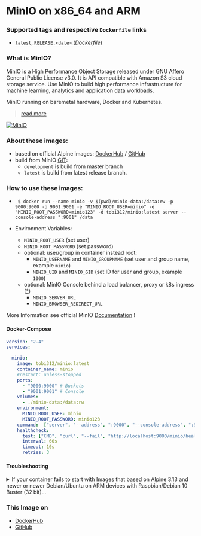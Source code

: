 # MinIO on x86_64 and ARM

### Supported tags and respective `Dockerfile` links

-	[`latest`, `RELEASE.<date>` (*Dockerfile*)](https://github.com/Tob1asDocker/minio/blob/main/alpine.multiarch.release.Dockerfile)

### What is MinIO?

MinIO is a High Performance Object Storage released under GNU Affero General Public License v3.0. It is API compatible with Amazon S3 cloud storage service. Use MinIO to build high performance infrastructure for machine learning, analytics and application data workloads.

MinIO running on baremetal hardware, Docker and Kubernetes.

> [read more](https://github.com/minio/minio/blob/master/README.md)

[![MinIO](https://raw.githubusercontent.com/minio/minio/master/.github/logo.svg?sanitize=true)](https://min.io)

### About these images:
* based on official Alpine images: [DockerHub](https://hub.docker.com/_/alpine) / [GitHub](https://github.com/alpinelinux/docker-alpine)
* build from MinIO [GIT](https://github.com/minio/minio):  
    * `development` is build from master branch
    * `latest` is build from latest release branch.

### How to use these images:

* ``` $ docker run --name minio -v $(pwd)/minio-data:/data:rw -p 9000:9000 -p 9001:9001 -e "MINIO_ROOT_USER=minio" -e "MINIO_ROOT_PASSWORD=minio123" -d tobi312/minio:latest server --console-address ":9001" /data```

* Environment Variables:  
  * `MINIO_ROOT_USER` (set user)
  * `MINIO_ROOT_PASSWORD` (set password)
  * optional: user/group in container instead root: 
    * `MINIO_USERNAME` and `MINIO_GROUPNAME` (set user and group name, example `minio`)
    * `MINIO_UID` and `MINIO_GID` (set ID for user and group, example `1000`)
  * optional: MinIO Console behind a load balancer, proxy or k8s ingress ([*](https://github.com/minio/minio#test-using-minio-console))
    * `MINIO_SERVER_URL`
    * `MINIO_BROWSER_REDIRECT_URL`

More Information see official MinIO [Documentation](https://github.com/minio/minio#readme) !

#### Docker-Compose

```yaml
version: "2.4"
services:

  minio:
    image: tobi312/minio:latest
    container_name: minio
    #restart: unless-stopped
    ports:
      - "9000:9000" # Buckets
      - "9001:9001" # Console
    volumes:
      - ./minio-data:/data:rw
    environment:
      MINIO_ROOT_USER: minio
      MINIO_ROOT_PASSWORD: minio123
    command:  ["server", "--address", ":9000", "--console-address", ":9001", "/data"]
    healthcheck:
      test: ["CMD", "curl", "--fail", "http://localhost:9000/minio/health/live"]
      interval: 60s
      timeout: 10s
      retries: 3
```

#### Troubleshooting

<details>
<summary>If your container fails to start with Images that based on Alpine 3.13 and newer or newer Debian/Ubuntu on ARM devices with Raspbian/Debian 10 Buster (32 bit)...</summary>
<p>

... then update `libseccomp2`[*](https://packages.debian.org/buster-backports/libseccomp2) to >=2.4.4 and restart the container. (Source: [1](https://docs.linuxserver.io/faq#libseccomp), [2](https://github.com/owncloud/docs/pull/3196#issue-577993147), [3](https://github.com/moby/moby/issues/40734))  
  
Example (wrong date):
```sh
$ docker run --rm --name testing -it alpine:3.13 date
Sun Jan  0 00:100:4174038  1900
```
  
Solution:
```sh
 sudo apt-key adv --keyserver keyserver.ubuntu.com --recv-keys 04EE7237B7D453EC 648ACFD622F3D138
 echo "deb http://deb.debian.org/debian buster-backports main" | sudo tee -a /etc/apt/sources.list.d/buster-backports.list
 sudo apt update
 sudo apt install -t buster-backports libseccomp2
```
</p>
</details>
  

### This Image on
* [DockerHub](https://hub.docker.com/r/tobi312/minio/)
* [GitHub](https://github.com/Tob1asDocker/minio)
